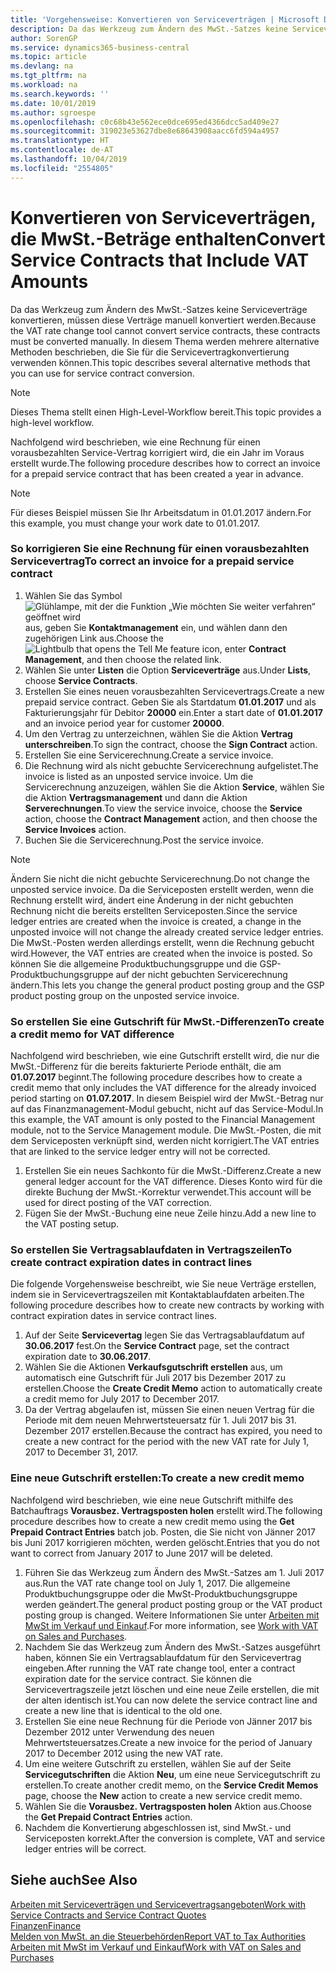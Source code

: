 ```yaml
---
title: 'Vorgehensweise: Konvertieren von Serviceverträgen | Microsoft Docs'
description: Da das Werkzeug zum Ändern des MwSt.-Satzes keine Serviceverträge konvertieren, müssen diese Verträge manuell konvertiert werden. In diesem Thema werden mehrere alternative Methoden beschrieben, die Sie für die Servicevertragkonvertierung verwenden können.
author: SorenGP
ms.service: dynamics365-business-central
ms.topic: article
ms.devlang: na
ms.tgt_pltfrm: na
ms.workload: na
ms.search.keywords: ''
ms.date: 10/01/2019
ms.author: sgroespe
ms.openlocfilehash: c0c68b43e562ece0dce695ed4366dcc5ad409e27
ms.sourcegitcommit: 319023e53627dbe8e68643908aacc6fd594a4957
ms.translationtype: HT
ms.contentlocale: de-AT
ms.lasthandoff: 10/04/2019
ms.locfileid: "2554805"
---
```

# <a name="convert-service-contracts-that-include-vat-amounts"></a><span data-ttu-id="c51a2-104">Konvertieren von Serviceverträgen, die MwSt.-Beträge enthalten</span><span class="sxs-lookup"><span data-stu-id="c51a2-104">Convert Service Contracts that Include VAT Amounts</span></span>
<span data-ttu-id="c51a2-105">Da das Werkzeug zum Ändern des MwSt.-Satzes keine Serviceverträge konvertieren, müssen diese Verträge manuell konvertiert werden.</span><span class="sxs-lookup"><span data-stu-id="c51a2-105">Because the VAT rate change tool cannot convert service contracts, these contracts must be converted manually.</span></span> <span data-ttu-id="c51a2-106">In diesem Thema werden mehrere alternative Methoden beschrieben, die Sie für die Servicevertragkonvertierung verwenden können.</span><span class="sxs-lookup"><span data-stu-id="c51a2-106">This topic describes several alternative methods that you can use for service contract conversion.</span></span>  

> [!NOTE]  
>  <span data-ttu-id="c51a2-107">Dieses Thema stellt einen High-Level-Workflow bereit.</span><span class="sxs-lookup"><span data-stu-id="c51a2-107">This topic provides a high-level workflow.</span></span>  

 <span data-ttu-id="c51a2-108">Nachfolgend wird beschrieben, wie eine Rechnung für einen vorausbezahlten Service-Vertrag korrigiert wird, die ein Jahr im Voraus erstellt wurde.</span><span class="sxs-lookup"><span data-stu-id="c51a2-108">The following procedure describes how to correct an invoice for a prepaid service contract that has been created a year in advance.</span></span>  

> [!NOTE]  
>  <span data-ttu-id="c51a2-109">Für dieses Beispiel müssen Sie Ihr Arbeitsdatum in 01.01.2017 ändern.</span><span class="sxs-lookup"><span data-stu-id="c51a2-109">For this example, you must change your work date to 01.01.2017.</span></span>  

### <a name="to-correct-an-invoice-for-a-prepaid-service-contract"></a><span data-ttu-id="c51a2-110">So korrigieren Sie eine Rechnung für einen vorausbezahlten Servicevertrag</span><span class="sxs-lookup"><span data-stu-id="c51a2-110">To correct an invoice for a prepaid service contract</span></span>  
1. <span data-ttu-id="c51a2-111">Wählen Sie das Symbol ![Glühlampe, mit der die Funktion „Wie möchten Sie weiter verfahren“ geöffnet wird](media/ui-search/search_small.png "Wie möchten Sie weiter verfahren?") aus, geben Sie **Kontaktmanagement** ein, und wählen dann den zugehörigen Link aus.</span><span class="sxs-lookup"><span data-stu-id="c51a2-111">Choose the ![Lightbulb that opens the Tell Me feature](media/ui-search/search_small.png "Tell me what you want to do") icon, enter **Contract Management**, and then choose the related link.</span></span>  
2. <span data-ttu-id="c51a2-112">Wählen Sie unter **Listen** die Option **Serviceverträge** aus.</span><span class="sxs-lookup"><span data-stu-id="c51a2-112">Under **Lists**, choose **Service Contracts**.</span></span>  
3. <span data-ttu-id="c51a2-113">Erstellen Sie eines neuen vorausbezahlten Servicevertrags.</span><span class="sxs-lookup"><span data-stu-id="c51a2-113">Create a new prepaid service contract.</span></span> <span data-ttu-id="c51a2-114">Geben Sie als Startdatum **01.01.2017** und als Fakturierungsjahr für Debitor **20000** ein.</span><span class="sxs-lookup"><span data-stu-id="c51a2-114">Enter a start date of **01.01.2017** and an invoice period year for customer **20000**.</span></span>  
4. <span data-ttu-id="c51a2-115">Um den Vertrag zu unterzeichnen, wählen Sie die Aktion **Vertrag unterschreiben**.</span><span class="sxs-lookup"><span data-stu-id="c51a2-115">To sign the contract, choose the **Sign Contract** action.</span></span>  
5. <span data-ttu-id="c51a2-116">Erstellen Sie eine Servicerechnung.</span><span class="sxs-lookup"><span data-stu-id="c51a2-116">Create a service invoice.</span></span>
6. <span data-ttu-id="c51a2-117">Die Rechnung wird als nicht gebuchte Servicerechnung aufgelistet.</span><span class="sxs-lookup"><span data-stu-id="c51a2-117">The invoice is listed as an unposted service invoice.</span></span> <span data-ttu-id="c51a2-118">Um die Servicerechnung anzuzeigen, wählen Sie die Aktion **Service**, wählen Sie die Aktion **Vertragsmanagement** und dann die Aktion **Serverechnungen**.</span><span class="sxs-lookup"><span data-stu-id="c51a2-118">To view the service invoice, choose the **Service** action, choose the **Contract Management** action, and then choose the **Service Invoices** action.</span></span>  
7. <span data-ttu-id="c51a2-119">Buchen Sie die Servicerechnung.</span><span class="sxs-lookup"><span data-stu-id="c51a2-119">Post the service invoice.</span></span>  

> [!NOTE]  
>  <span data-ttu-id="c51a2-120">Ändern Sie nicht die nicht gebuchte Servicerechnung.</span><span class="sxs-lookup"><span data-stu-id="c51a2-120">Do not change the unposted service invoice.</span></span> <span data-ttu-id="c51a2-121">Da die Serviceposten erstellt werden, wenn die Rechnung erstellt wird, ändert eine Änderung in der nicht gebuchten Rechnung nicht die bereits erstellten Serviceposten.</span><span class="sxs-lookup"><span data-stu-id="c51a2-121">Since the service ledger entries are created when the invoice is created, a change in the unposted invoice will not change the already created service ledger entries.</span></span> <span data-ttu-id="c51a2-122">Die MwSt.-Posten werden allerdings erstellt, wenn die Rechnung gebucht wird.</span><span class="sxs-lookup"><span data-stu-id="c51a2-122">However, the VAT entries are created when the invoice is posted.</span></span> <span data-ttu-id="c51a2-123">So können Sie die allgemeine Produktbuchungsgruppe und die GSP-Produktbuchungsgruppe auf der nicht gebuchten Servicerechnung ändern.</span><span class="sxs-lookup"><span data-stu-id="c51a2-123">This lets you change the general product posting group and the GSP product posting group on the unposted service invoice.</span></span>  

### <a name="to-create-a-credit-memo-for-vat-difference"></a><span data-ttu-id="c51a2-124">So erstellen Sie eine Gutschrift für MwSt.-Differenzen</span><span class="sxs-lookup"><span data-stu-id="c51a2-124">To create a credit memo for VAT difference</span></span>  
<span data-ttu-id="c51a2-125">Nachfolgend wird beschrieben, wie eine Gutschrift erstellt wird, die nur die MwSt.-Differenz für die bereits fakturierte Periode enthält, die am **01.07.2017** beginnt.</span><span class="sxs-lookup"><span data-stu-id="c51a2-125">The following procedure describes how to create a credit memo that only includes the VAT difference for the already invoiced period starting on **01.07.2017**.</span></span> <span data-ttu-id="c51a2-126">In diesem Beispiel wird der MwSt.-Betrag nur auf das Finanzmanagement-Modul gebucht, nicht auf das Service-Modul.</span><span class="sxs-lookup"><span data-stu-id="c51a2-126">In this example, the VAT amount is only posted to the Financial Management module, not to the Service Management module.</span></span> <span data-ttu-id="c51a2-127">Die MwSt.-Posten, die mit dem Serviceposten verknüpft sind, werden nicht korrigiert.</span><span class="sxs-lookup"><span data-stu-id="c51a2-127">The VAT entries that are linked to the service ledger entry will not be corrected.</span></span>  

1. <span data-ttu-id="c51a2-128">Erstellen Sie ein neues Sachkonto für die MwSt.-Differenz.</span><span class="sxs-lookup"><span data-stu-id="c51a2-128">Create a new general ledger account for the VAT difference.</span></span> <span data-ttu-id="c51a2-129">Dieses Konto wird für die direkte Buchung der MwSt.-Korrektur verwendet.</span><span class="sxs-lookup"><span data-stu-id="c51a2-129">This account will be used for direct posting of the VAT correction.</span></span>  
2. <span data-ttu-id="c51a2-130">Fügen Sie der MwSt.-Buchung eine neue Zeile hinzu.</span><span class="sxs-lookup"><span data-stu-id="c51a2-130">Add a new line to the VAT posting setup.</span></span>  

### <a name="to-create-contract-expiration-dates-in-contract-lines"></a><span data-ttu-id="c51a2-131">So erstellen Sie Vertragsablaufdaten in Vertragszeilen</span><span class="sxs-lookup"><span data-stu-id="c51a2-131">To create contract expiration dates in contract lines</span></span>  
<span data-ttu-id="c51a2-132">Die folgende Vorgehensweise beschreibt, wie Sie neue Verträge erstellen, indem sie in Servicevertragszeilen mit Kontaktablaufdaten arbeiten.</span><span class="sxs-lookup"><span data-stu-id="c51a2-132">The following procedure describes how to create new contracts by working with contract expiration dates in service contract lines.</span></span>  

1. <span data-ttu-id="c51a2-133">Auf der Seite **Servicevertag** legen Sie das Vertragsablaufdatum auf **30.06.2017** fest.</span><span class="sxs-lookup"><span data-stu-id="c51a2-133">On the **Service Contract** page, set the contract expiration date to **30.06.2017**.</span></span>  
2. <span data-ttu-id="c51a2-134">Wählen Sie die Aktionen **Verkaufsgutschrift erstellen** aus, um automatisch eine Gutschrift für Juli 2017 bis Dezember 2017 zu erstellen.</span><span class="sxs-lookup"><span data-stu-id="c51a2-134">Choose the **Create Credit Memo** action to automatically create a credit memo for July 2017 to December 2017.</span></span>  
3. <span data-ttu-id="c51a2-135">Da der Vertrag abgelaufen ist, müssen Sie einen neuen Vertrag für die Periode mit dem neuen Mehrwertsteuersatz für 1. Juli 2017 bis 31. Dezember 2017 erstellen.</span><span class="sxs-lookup"><span data-stu-id="c51a2-135">Because the contract has expired, you need to create a new contract for the period with the new VAT rate for July 1, 2017 to December 31, 2017.</span></span>  

### <a name="to-create-a-new-credit-memo"></a><span data-ttu-id="c51a2-136">Eine neue Gutschrift erstellen:</span><span class="sxs-lookup"><span data-stu-id="c51a2-136">To create a new credit memo</span></span>  
<span data-ttu-id="c51a2-137">Nachfolgend wird beschrieben, wie eine neue Gutschrift mithilfe des Batchauftrags **Vorausbez. Vertragsposten holen** erstellt wird.</span><span class="sxs-lookup"><span data-stu-id="c51a2-137">The following procedure describes how to create a new credit memo using the **Get Prepaid Contract Entries** batch job.</span></span> <span data-ttu-id="c51a2-138">Posten, die Sie nicht von Jänner 2017 bis Juni 2017 korrigieren möchten, werden gelöscht.</span><span class="sxs-lookup"><span data-stu-id="c51a2-138">Entries that you do not want to correct from January 2017 to June 2017 will be deleted.</span></span>  

1. <span data-ttu-id="c51a2-139">Führen Sie das Werkzeug zum Ändern des MwSt.-Satzes am 1. Juli 2017 aus.</span><span class="sxs-lookup"><span data-stu-id="c51a2-139">Run the VAT rate change tool on July 1, 2017.</span></span> <span data-ttu-id="c51a2-140">Die allgemeine Produktbuchungsgruppe oder die MwSt-Produktbuchungsgruppe werden geändert.</span><span class="sxs-lookup"><span data-stu-id="c51a2-140">The general product posting group or the VAT product posting group is changed.</span></span> <span data-ttu-id="c51a2-141">Weitere Informationen Sie unter [Arbeiten mit MwSt im Verkauf und Einkauf](finance-work-with-vat.md).</span><span class="sxs-lookup"><span data-stu-id="c51a2-141">For more information, see [Work with VAT on Sales and Purchases](finance-work-with-vat.md).</span></span>  
2. <span data-ttu-id="c51a2-142">Nachdem Sie das Werkzeug zum Ändern des MwSt.-Satzes ausgeführt haben, können Sie ein Vertragsablaufdatum für den Servicevertrag eingeben.</span><span class="sxs-lookup"><span data-stu-id="c51a2-142">After running the VAT rate change tool, enter a contract expiration date for the service contract.</span></span> <span data-ttu-id="c51a2-143">Sie können die Servicevertragszeile jetzt löschen und eine neue Zeile erstellen, die mit der alten identisch ist.</span><span class="sxs-lookup"><span data-stu-id="c51a2-143">You can now delete the service contract line and create a new line that is identical to the old one.</span></span>  
3. <span data-ttu-id="c51a2-144">Erstellen Sie eine neue Rechnung für die Periode von Jänner 2017 bis Dezember 2012 unter Verwendung des neuen Mehrwertsteuersatzes.</span><span class="sxs-lookup"><span data-stu-id="c51a2-144">Create a new invoice for the period of January 2017 to December 2012 using the new VAT rate.</span></span>  
4. <span data-ttu-id="c51a2-145">Um eine weitere Gutschrift zu erstellen, wählen Sie auf der Seite **Servicegutschriften** die Aktion **Neu**, um eine neue Servicegutschrift zu erstellen.</span><span class="sxs-lookup"><span data-stu-id="c51a2-145">To create another credit memo, on the **Service Credit Memos** page, choose the **New** action to create a new service credit memo.</span></span>  
5. <span data-ttu-id="c51a2-146">Wählen Sie die **Vorausbez. Vertragsposten holen** Aktion aus.</span><span class="sxs-lookup"><span data-stu-id="c51a2-146">Choose the **Get Prepaid Contract Entries** action.</span></span>  
6. <span data-ttu-id="c51a2-147">Nachdem die Konvertierung abgeschlossen ist, sind MwSt.- und Serviceposten korrekt.</span><span class="sxs-lookup"><span data-stu-id="c51a2-147">After the conversion is complete, VAT and service ledger entries will be correct.</span></span>  

## <a name="see-also"></a><span data-ttu-id="c51a2-148">Siehe auch</span><span class="sxs-lookup"><span data-stu-id="c51a2-148">See Also</span></span>  
[<span data-ttu-id="c51a2-149">Arbeiten mit Serviceverträgen und Servicevertragsangeboten</span><span class="sxs-lookup"><span data-stu-id="c51a2-149">Work with Service Contracts and Service Contract Quotes</span></span>](service-how-to-create-service-contracts-and-service-contract-quotes.md)  
[<span data-ttu-id="c51a2-150">Finanzen</span><span class="sxs-lookup"><span data-stu-id="c51a2-150">Finance</span></span>](finance.md)  
[<span data-ttu-id="c51a2-151">Melden von MwSt. an die Steuerbehörden</span><span class="sxs-lookup"><span data-stu-id="c51a2-151">Report VAT to Tax Authorities</span></span>](finance-how-report-vat.md)  
[<span data-ttu-id="c51a2-152">Arbeiten mit MwSt im Verkauf und Einkauf</span><span class="sxs-lookup"><span data-stu-id="c51a2-152">Work with VAT on Sales and Purchases</span></span>](finance-work-with-vat.md)  

